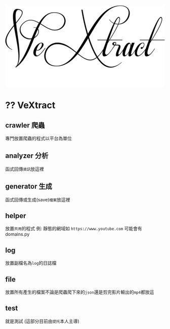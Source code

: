 [![VeXtract](rectangle_logo.png)](https://gitlab.com/T-tour/VeXtract)
# ?? VeXtract

## crawler 爬蟲
>
 專門放置爬蟲的程式以平台為單位

## analyzer 分析
>
 函式回傳`資訊`放這裡

## generator 生成
>
 函式回傳或生成(save)`檔案`放這裡

## helper
>
 放置`共用`的程式
 例: 靜態的網域如 `https://www.youtube.com` 可能會有 domains.py

## log
>
 放置副檔名為`log`的日誌檔

## file
>
 放置所有產生的檔案不論是爬蟲爬下來的`json`還是剪完影片輸出的`mp4`都放這

## test
>
 就是測試 (這部分目前由`提托`本人主導) 